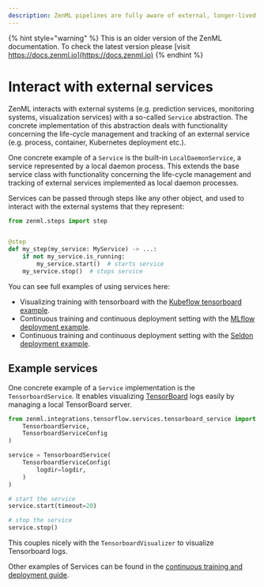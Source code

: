 ```yaml
---
description: ZenML pipelines are fully aware of external, longer-lived services.
---
```


{% hint style="warning" %}
This is an older version of the ZenML documentation. To check the latest version please [visit https://docs.zenml.io](https://docs.zenml.io)
{% endhint %}


# Interact with external services

ZenML interacts with external systems (e.g. prediction services, monitoring
systems, visualization services) with a
so-called `Service` abstraction.
The concrete implementation of this abstraction deals with functionality
concerning the life-cycle management and
tracking of an external service (e.g. process, container,
Kubernetes deployment etc.).

One concrete example of a `Service` is the built-in `LocalDaemonService`, a
service represented by a local daemon
process. This extends the base service class with functionality concerning the
life-cycle management and tracking
of external services implemented as local daemon processes.

Services can be passed through steps like any other object, and used to interact
with the external systems that
they represent:

```python
from zenml.steps import step


@step
def my_step(my_service: MyService) -> ...:
    if not my_service.is_running:
        my_service.start()  # starts service
    my_service.stop()  # stops service
```

You can see full examples of using services here:

* Visualizing training with tensorboard with the
[Kubeflow tensorboard example](https://github.com/zenml-io/zenml/tree/main/examples/kubeflow_pipelines_orchestration).
* Continuous training and continuous deployment setting with 
the [MLflow deployment example](https://github.com/zenml-io/zenml/tree/main/examples/mlflow_deployment).
* Continuous training and continuous deployment setting with 
the [Seldon deployment example](https://github.com/zenml-io/zenml/tree/main/examples/seldon_deployment).

## Example services

One concrete example of a `Service` implementation is the `TensorboardService`.
It enables visualizing [TensorBoard](https://www.tensorflow.org/tensorboard)
logs easily by managing a local TensorBoard
server.

```python
from zenml.integrations.tensorflow.services.tensorboard_service import (
    TensorboardService,
    TensorboardServiceConfig
)

service = TensorboardService(
    TensorboardServiceConfig(
        logdir=logdir,
    )
)

# start the service
service.start(timeout=20)

# stop the service
service.stop()
```

This couples nicely with the `TensorboardVisualizer` to visualize Tensorboard
logs.

Other examples of Services can be found in
the [continuous training and deployment
guide](continuous-training-and-deployment.md).
